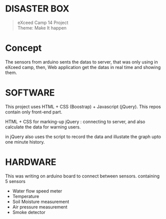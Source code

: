 # DISASTER BOX

> eXceed Camp 14 Project<br />Theme: Make It happen

# Concept
The sensors from arduino sents the datas to server, that was only using in eXceed camp,
then, 
Web application get the datas in real time and showing them.

# SOFTWARE

This project uses HTML + CSS (Boostrap) + Javascript (jQuery).
This repos contain only front-end part.

HTML + CSS for marking-up
jQuery : connecting to server, and also calculate the data for warning users.

in jQuery also uses the script to record the data and illustate the graph upto one minute history.


# HARDWARE

This was writing on arduino board to connect between sensors.
containing 5 sensors

- Water flow speed meter
- Temperature
- Soil Moisture measurement
- Air pressure measurement
- Smoke detector
